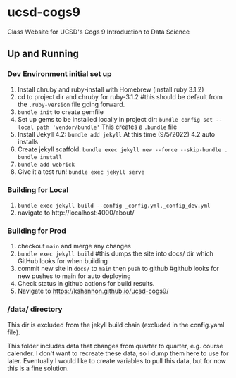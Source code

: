 # ucsd-cogs9
Class Website for UCSD's Cogs 9 Introduction to Data Science


## Up and Running
### Dev Environment initial set up
1. Install chruby and ruby-install with Homebrew (install ruby 3.1.2)
2. cd to project dir and chruby for ruby-3.1.2 #this should be default from the `.ruby-version` file going forward.
3. `bundle init` to create gemfile
4. Set up gems to be installed locally in project dir: `bundle config set --local path 'vendor/bundle'` This creates a `.bundle` file
5. Install Jekyll 4.2: `bundle add jekyll` At this time (9/5/2022) 4.2 auto installs
6. Create jekyll scaffold: `bundle exec jekyll new --force --skip-bundle .` `bundle install`
7. `bundle add webrick`
8. Give it a test run! `bundle exec jekyll serve`

### Building for Local
1. `bundle exec jekyll build --config _config.yml,_config_dev.yml`
2. navigate to http://localhost:4000/about/

### Building for Prod
1. checkout `main` and merge any changes
2. `bundle exec jekyll build` #this dumps the site into docs/ dir which GitHub looks for when building
3. commit new site in `docs/` to `main` then `push` to github #github looks for new pushes to main for auto deploying
4. Check status in github actions for build results.
5. Navigate to https://kshannon.github.io/ucsd-cogs9/

### /data/ directory
This dir is excluded from the jekyll build chain (excluded in the config.yaml file).

This folder includes data that changes from quarter to quarter, e.g. course calender. I don't want to recreate these data, so I dump them here to use for later. Eventually I would like to create variables to pull this data, but for now this is a fine solution.